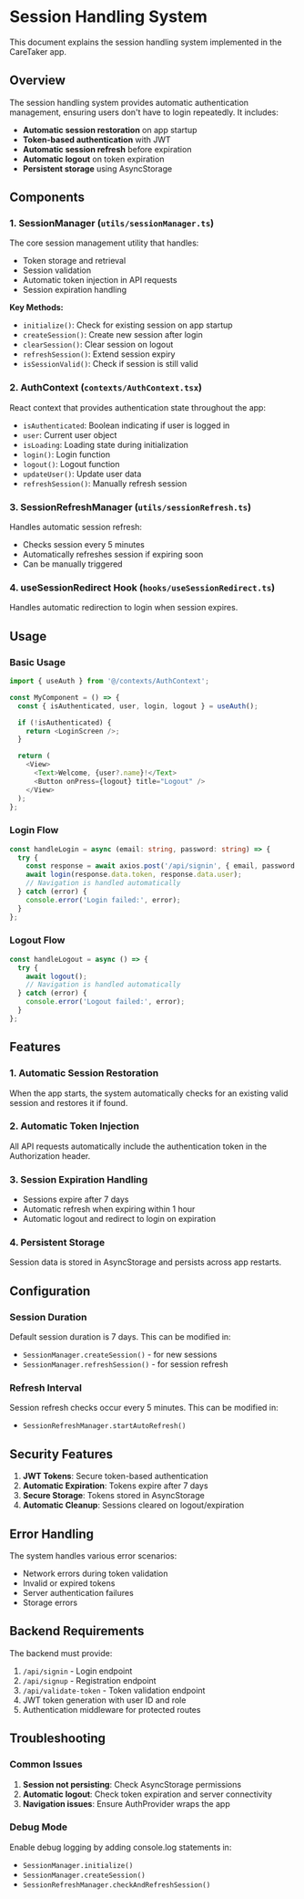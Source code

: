 # Session Handling System

This document explains the session handling system implemented in the CareTaker app.

## Overview

The session handling system provides automatic authentication management, ensuring users don't have to login repeatedly. It includes:

- **Automatic session restoration** on app startup
- **Token-based authentication** with JWT
- **Automatic session refresh** before expiration
- **Automatic logout** on token expiration
- **Persistent storage** using AsyncStorage

## Components

### 1. SessionManager (`utils/sessionManager.ts`)

The core session management utility that handles:
- Token storage and retrieval
- Session validation
- Automatic token injection in API requests
- Session expiration handling

**Key Methods:**
- `initialize()`: Check for existing session on app startup
- `createSession()`: Create new session after login
- `clearSession()`: Clear session on logout
- `refreshSession()`: Extend session expiry
- `isSessionValid()`: Check if session is still valid

### 2. AuthContext (`contexts/AuthContext.tsx`)

React context that provides authentication state throughout the app:
- `isAuthenticated`: Boolean indicating if user is logged in
- `user`: Current user object
- `isLoading`: Loading state during initialization
- `login()`: Login function
- `logout()`: Logout function
- `updateUser()`: Update user data
- `refreshSession()`: Manually refresh session

### 3. SessionRefreshManager (`utils/sessionRefresh.ts`)

Handles automatic session refresh:
- Checks session every 5 minutes
- Automatically refreshes session if expiring soon
- Can be manually triggered

### 4. useSessionRedirect Hook (`hooks/useSessionRedirect.ts`)

Handles automatic redirection to login when session expires.

## Usage

### Basic Usage

```typescript
import { useAuth } from '@/contexts/AuthContext';

const MyComponent = () => {
  const { isAuthenticated, user, login, logout } = useAuth();

  if (!isAuthenticated) {
    return <LoginScreen />;
  }

  return (
    <View>
      <Text>Welcome, {user?.name}!</Text>
      <Button onPress={logout} title="Logout" />
    </View>
  );
};
```

### Login Flow

```typescript
const handleLogin = async (email: string, password: string) => {
  try {
    const response = await axios.post('/api/signin', { email, password });
    await login(response.data.token, response.data.user);
    // Navigation is handled automatically
  } catch (error) {
    console.error('Login failed:', error);
  }
};
```

### Logout Flow

```typescript
const handleLogout = async () => {
  try {
    await logout();
    // Navigation is handled automatically
  } catch (error) {
    console.error('Logout failed:', error);
  }
};
```

## Features

### 1. Automatic Session Restoration

When the app starts, the system automatically checks for an existing valid session and restores it if found.

### 2. Automatic Token Injection

All API requests automatically include the authentication token in the Authorization header.

### 3. Session Expiration Handling

- Sessions expire after 7 days
- Automatic refresh when expiring within 1 hour
- Automatic logout and redirect to login on expiration

### 4. Persistent Storage

Session data is stored in AsyncStorage and persists across app restarts.

## Configuration

### Session Duration

Default session duration is 7 days. This can be modified in:
- `SessionManager.createSession()` - for new sessions
- `SessionManager.refreshSession()` - for session refresh

### Refresh Interval

Session refresh checks occur every 5 minutes. This can be modified in:
- `SessionRefreshManager.startAutoRefresh()`

## Security Features

1. **JWT Tokens**: Secure token-based authentication
2. **Automatic Expiration**: Tokens expire after 7 days
3. **Secure Storage**: Tokens stored in AsyncStorage
4. **Automatic Cleanup**: Sessions cleared on logout/expiration

## Error Handling

The system handles various error scenarios:
- Network errors during token validation
- Invalid or expired tokens
- Server authentication failures
- Storage errors

## Backend Requirements

The backend must provide:
1. `/api/signin` - Login endpoint
2. `/api/signup` - Registration endpoint  
3. `/api/validate-token` - Token validation endpoint
4. JWT token generation with user ID and role
5. Authentication middleware for protected routes

## Troubleshooting

### Common Issues

1. **Session not persisting**: Check AsyncStorage permissions
2. **Automatic logout**: Check token expiration and server connectivity
3. **Navigation issues**: Ensure AuthProvider wraps the app

### Debug Mode

Enable debug logging by adding console.log statements in:
- `SessionManager.initialize()`
- `SessionManager.createSession()`
- `SessionRefreshManager.checkAndRefreshSession()` 